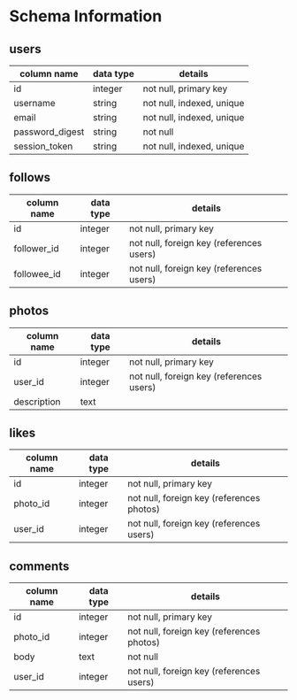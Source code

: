 # Schema Information

## users
column name     | data type | details
----------------|-----------|-----------------------
id              | integer   | not null, primary key
username        | string    | not null, indexed, unique
email           | string    | not null, indexed, unique
password_digest | string    | not null
session_token   | string    | not null, indexed, unique

## follows
column name | data type | details
------------|-----------|-----------------------
id          | integer   | not null, primary key
follower_id | integer   | not null, foreign key (references users)
followee_id | integer   | not null, foreign key (references users)


## photos
column name | data type | details
------------|-----------|-----------------------
id          | integer   | not null, primary key
user_id     | integer   | not null, foreign key (references users)
description | text      |

## likes
column name | data type | details
------------|-----------|-----------------------
id          | integer   | not null, primary key
photo_id    | integer   | not null, foreign key (references photos)
user_id     | integer   | not null, foreign key (references users)

## comments
column name | data type | details
------------|-----------|-----------------------
id          | integer   | not null, primary key
photo_id    | integer   | not null, foreign key (references photos)
body        | text      | not null
user_id     | integer   | not null, foreign key (references users)
